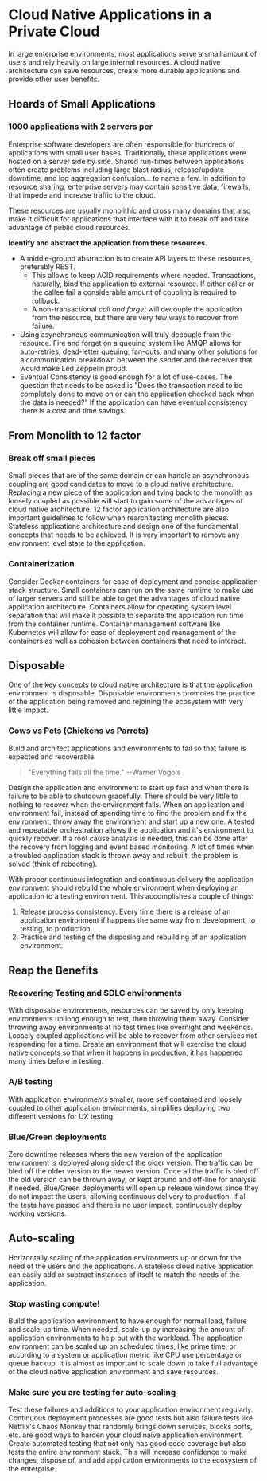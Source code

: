 
# Cloud Native Applications in a Private Cloud

In large enterprise environments, most applications serve a small amount of users and rely heavily on large internal resources. A cloud native architecture can save resources, create more durable applications and provide other user benefits. 

## Hoards of Small Applications

### 1000 applications with 2 servers per
Enterprise software developers are often responsible for hundreds of applications with small user bases. Traditionally, these applications were hosted on a server side by side. Shared run-times between applications often create problems including large blast radius, release/update downtime, and log aggregation confusion... to name a few. In addition to resource sharing, enterprise servers may contain sensitive data, firewalls, that impede and increase traffic to the cloud. 

These resources are usually monolithic and cross many domains that also make it difficult for applications that interface with it to break off and take advantage of public cloud resources.

**Identify and abstract the application from these resources.**

* A middle-ground abstraction is to create API layers to these resources, preferably REST. 
	* This allows to keep ACID requirements where needed. Transactions, naturally, bind the application to external resource. If either caller or the callee fail a considerable amount of coupling is required to rollback.
    * A non-transactional *call and forget* will decouple the application from the resource, but there are very few ways to recover from failure.
* Using asynchronous communication will truly decouple from the resource. Fire and forget on a queuing system like AMQP allows for auto-retries, dead-letter queuing, fan-outs, and many other solutions for a communication breakdown between the sender and the receiver that would make Led Zeppelin proud.
* Eventual Consistency is good enough for a lot of use-cases. The question that needs to be asked is "Does the transaction need to be completely done to move on or can the application checked back when the data is needed?" If the application can have eventual consistency there is a cost and time savings.

## From Monolith to 12 factor
### Break off small pieces
Small pieces that are of the same domain or can handle an asynchronous coupling are good candidates to move to a cloud native architecture. Replacing a new piece of the application and tying back to the monolith as loosely coupled as possible will start to gain some of the advantages of cloud native architecture. 12 factor application architecture are also important guidelines to follow when rearchitecting monolith pieces. Stateless applications architecture and design one of the fundamental concepts that needs to be achieved. It is very important to remove any environment level state to the application.

### Containerization
Consider Docker containers for ease of deployment and concise application stack structure. Small containers can run on the same runtime to make use of larger servers and still be able to get the advantages of cloud native application architecture. Containers allow for operating system level separation that will make it possible to separate the application run time from the container runtime. Container management software like Kubernetes will allow for ease of deployment and management of the containers as well as cohesion between containers that need to interact.

## Disposable
One of the key concepts to cloud native architecture is that the application environment is disposable. Disposable environments promotes the practice of the application being removed and rejoining the ecosystem with very little impact.
### Cows vs Pets (Chickens vs Parrots)
Build and architect applications and environments to fail so that failure is expected and recoverable.
> "Everything fails all the time." --Warner Vogols

Design the application and environment to start up fast and when there is failure to be able to shutdown gracefully. There should be very little to nothing to recover when the environment fails. When an application and environment fail, instead of spending time to find the problem and fix the environment, throw away the environment and start up a new one. A tested and repeatable orchestration allows the application and it's environment to quickly recover. If a root cause analysis is needed, this can be done after the recovery from logging and event based monitoring. A lot of times when a troubled application stack is thrown away and rebuilt, the problem is solved (think of rebooting).

With proper continuous integration and continuous delivery the application environment should rebuild the whole environment when deploying an application to a testing environment. This accomplishes a couple of things:

1. Release process consistency. Every time there is a release of an application environment if happens the same way from development, to testing, to production.
2. Practice and testing of the disposing and rebuilding of an application environment.

## Reap the Benefits
### Recovering Testing and SDLC environments
With disposable environments, resources can be saved by only keeping environments up long enough to test, then throwing them away. Consider throwing away environments at no test times like overnight and weekends. Loosely coupled applications will be able to recover from other services not responding for a time. Create an environment that will exercise the cloud native concepts so that when it happens in production, it has happened many times before in testing. 

### A/B testing
With application environments smaller, more self contained and loosely coupled to other application environments, simplifies deploying two different versions for UX testing.

### Blue/Green deployments
Zero downtime releases where the new version of the application environment is deployed along side of the older version. The traffic can be bled off the older version to the newer version. Once all the traffic is bled off the old version can be thrown away, or kept around and off-line for analysis if needed. Blue/Green deployments will open up release windows since they do not impact the users, allowing continuous delivery to production. If all the tests have passed and there is no user impact, continuously deploy working versions.

## Auto-scaling
Horizontally scaling of the application environments up or down for the need of the users and the applications. A stateless cloud native application can easily add or subtract instances of itself to match the needs of the application.

### Stop wasting compute!
Build the application environment to have enough for normal load, failure and scale-up time. When needed, scale-up by increasing the amount of application environments to help out with the workload. The application environment can be scaled up on scheduled times, like prime time, or according to a system or application metric like CPU use percentage or queue backup. It is almost as important to scale down to take full advantage of the cloud native application environment and save resources.

### Make sure you are testing for auto-scaling
Test these failures and additions to your application environment regularly. Continuous deployment processes are good tests but also failure tests like Netflix's Chaos Monkey that randomly brings down services, blocks ports, etc. are good ways to harden your cloud naive application environment. Create automated testing that not only has good code coverage but also tests the entire environment stack. This will increase confidence to make changes, dispose of, and add application environments to the ecosystem of the enterprise. 

